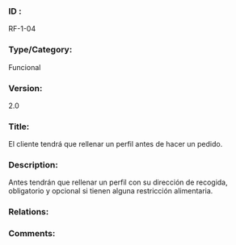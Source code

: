 ### ID : 
RF-1-04

### Type/Category:
Funcional

### Version:
2.0

### Title:
El cliente tendrá que rellenar un perfil antes de hacer un pedido.


### Description:
Antes tendrán que rellenar un perfil con su dirección de recogida, obligatorio y opcional si tienen alguna restricción alimentaria.

### Relations:


### Comments:

